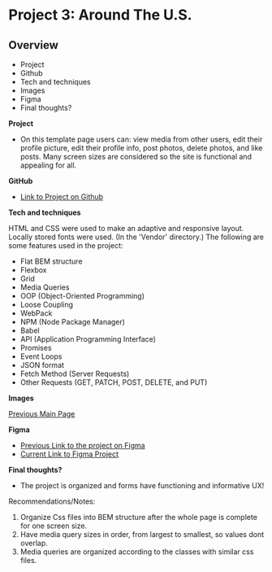 # Project 3: Around The U.S.

## Overview

- Project
- Github
- Tech and techniques
- Images
- Figma
- Final thoughts?

**Project**

- On this template page users can: view media from other users, edit their profile picture, edit their profile info, post photos, delete photos, and like posts. Many screen sizes are considered so the site is functional and appealing for all.

**GitHub**

- [Link to Project on Github](https://freddy-pc.github.io/se_project_aroundtheus/)

**Tech and techniques**

HTML and CSS were used to make an adaptive and responsive layout.
Locally stored fonts were used. (In the 'Vendor' directory.)
The following are some features used in the project:

- Flat BEM structure
- Flexbox
- Grid
- Media Queries
- OOP (Object-Oriented Programming)
- Loose Coupling
- WebPack
- NPM (Node Package Manager)
- Babel
- API (Application Programming Interface)
- Promises
- Event Loops
- JSON format
- Fetch Method (Server Requests)
- Other Requests (GET, PATCH, POST, DELETE, and PUT)

**Images**

[Previous Main Page](./src/images/main-page.png)

**Figma**

- [Previous Link to the project on Figma](https://www.figma.com/file/ii4xxsJ0ghevUOcssTlHZv/Sprint-3%3A-Around-the-US?node-id=0%3A1)
- [Current Link to Figma Project](https://www.figma.com/file/xQVeb8gprjukPVKXiLXS5T/Sprint-9%3A-Applied-JavaScript?t=8h8WH6vgHf2BJlsG-6)

**Final thoughts?**

- The project is organized and forms have functioning and informative UX!

Recommendations/Notes:

1. Organize Css files into BEM structure after the whole page is complete for one screen size.
2. Have media query sizes in order, from largest to smallest, so values dont overlap.
3. Media queries are organized according to the classes with similar css files.
